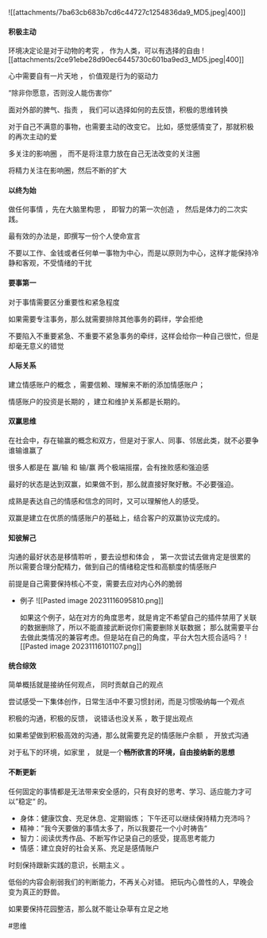 ![[attachments/7ba63cb683b7cd6c44727c1254836da9_MD5.jpeg|400]]
#### 积极主动

环境决定论是对于动物的考究   ， 作为人类，可以有选择的自由 
![[attachments/2ce91ebe28d90ec6445730c601ba9ed3_MD5.jpeg|400]]

心中需要自有一片天地 ， 价值观是行为的驱动力 

“除非你愿意，否则没人能伤害你”

面对外部的脾气、指责 ， 我们可以选择如何的去反馈，积极的思维转换

对于自己不满意的事物，也需要主动的改变它。
比如，感觉感情变了，那就积极的再次主动的爱

多关注的影响圈 ， 而不是将注意力放在自己无法改变的关注圈

将精力关注在影响圈，然后不断的扩大

#### 以终为始

做任何事情 ，先在大脑里构思 ， 即智力的第一次创造 ， 然后是体力的二次实践。

最有效的办法是，即撰写一份个人使命宣言

不要以工作、金钱或者任何单一事物为中心，而是以原则为中心，这样才能保持冷静和客观，不受情绪的干扰


#### 要事第一

对于事情需要区分重要性和紧急程度

如果需要专注事务，那么就需要排除其他事务的羁绊，学会拒绝

不要陷入不重要紧急、不重要不紧急事务的牵绊，这样会给你一种自己很忙，但是却毫无意义的错觉


#### 人际关系

建立情感账户的概念 ，需要信赖、理解来不断的添加情感账户；

情感账户的投资是长期的 ，建立和维护关系都是长期的。

#### 双赢思维

在社会中，存在输赢的概念和双方，但是对于家人、同事、邻居此类，就不必要争谁输谁赢了

很多人都是在 赢/输  和 输/赢 两个极端摇摆，会有挫败感和强迫感

最好的状态是达到双赢，如果做不到，那么就直接好聚好散。不必要强迫。

成熟是表达自己的情感和信念的同时，又可以理解他人的感受。

双赢是建立在优质的情感账户的基础上，结合客户的双赢协议完成的。

#### 知彼解己

沟通的最好状态是移情聆听 ，要去设想和体会 ， 第一次尝试去做肯定是很累的
所以需要合理分配精力，做到自己的情绪稳定性和高额度的情感账户

前提是自己需要保持核心不变，需要去应对内心外的脆弱

- 例子
	![[Pasted image 20231116095810.png]]

	如果这个例子，站在对方的角度思考，就是肯定不希望自己的插件禁用了关联的数据删除了，所以不能直接武断说你们需要删除关联数据；
	那么就需要平台去做此类情况的兼容考虑。但是站在自己的角度，平台大包大揽合适吗？
	![[Pasted image 20231116101107.png]]

#### 统合综效

简单概括就是接纳任何观点， 同时贡献自己的观点

尝试感受一下集体创作，日常生活中不要习惯封闭，而是习惯吸纳每一个观点

积极的沟通，积极的反馈， 说错话也没关系 ，敢于提出观点

如果希望做到积极高效的沟通，那么就需要充足的情感账户余额 ， 开放式沟通

对于私下的环境，如家里 ， 就是一个**畅所欲言的环境，自由接纳新的思想**


#### 不断更新

任何固定的事情都是无法带来安全感的，只有良好的思考、学习、适应能力才可以”稳定“ 的。

- 身体：健康饮食、充足休息、定期锻炼； 下午还可以继续保持精力充沛吗？
- 精神：”我今天要做的事情太多了，所以我要花一个小时祷告“
- 智力：阅读优秀作品、不断写作记录自己的感受，提高思考能力
- 情感：建立良好的社会关系、充足是感情账户

时刻保持跟新实践的意识，长期主义 。

低俗的内容会削弱我们的判断能力，不再关心对错。 把玩内心兽性的人，早晚会变为真正的野兽。

如果要保持花园整洁，那么就不能让杂草有立足之地



#思维


